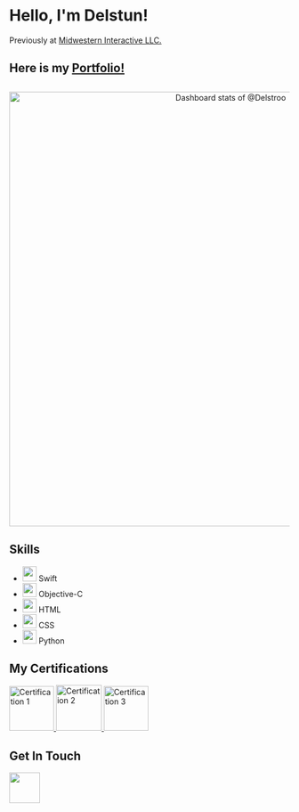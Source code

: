 # Hello, I'm Delstun!
Previously at [Midwestern Interactive LLC.](https://www.buildmidwestern.com/)

## Here is my [Portfolio!](https://delstroo.github.io/portfolio-site/)

##
<a href="https://next.ossinsight.io/widgets/official/compose-user-dashboard-stats?user_id=87548497" target="_blank" style="display: block" align="center">
  <picture>
    <source media="(prefers-color-scheme: dark)" srcset="https://next.ossinsight.io/widgets/official/compose-user-dashboard-stats/thumbnail.png?user_id=87548497&image_size=auto&color_scheme=dark" width="800" height="auto">
    <img alt="Dashboard stats of @Delstroo" src="https://next.ossinsight.io/widgets/official/compose-user-dashboard-stats/thumbnail.png?user_id=87548497&image_size=auto&color_scheme=light" width="780" height="auto">
  </picture>
</a>


<h2>Skills</h2>
<ul>
  <li><a href="https://developer.apple.com/swift/"><img src="https://cdn.icon-icons.com/icons2/2699/PNG/512/swift_logo_icon_168770.png" width="25" height="27" /></a> Swift</li>
  <li><a href="https://developer.apple.com/library/archive/documentation/Cocoa/Conceptual/ProgrammingWithObjectiveC/Introduction/Introduction.html"><img src="https://iconduck.com/icons/94685/objective-c" width="25" height="25" /></a> Objective-C</li>
  <li><a href="https://developer.mozilla.org/en-US/docs/Web/HTML"><img src="https://cdn4.iconfinder.com/data/icons/iconsimple-programming/512/html-512.png" width="25" height="25" /></a> HTML</li>
  <li><a href="https://devdocs.io/css/"><img src="https://static-00.iconduck.com/assets.00/file-type-css-icon-1806x2048-r5fwjl3p.png" width="25" height="25" /></a> CSS</li>
  <li><a href="https://www.python.org/"><img src="https://img.icons8.com/color/24/000000/python.png" width="25" height="25" /></a> Python</li>
</ul>

<h2>My Certifications</h2>
<a href="https://i.imgur.com/mNVsF53.png">
  <img src="https://images.credly.com/size/340x340/images/cc159ea0-9cfc-4a6a-87a2-d5db4000e9b9/Artboard_Copy_19.png" width="80" height="80" alt="Certification 1" />
</a>

<a href="https://images.credly.com/size/340x340/images/13478966-0bdb-4f78-ae2e-27d61a9d1b4d/blob">
  <img src="https://www.ciat.edu/wp-content/uploads/2020/12/comptia-itf-certification.png" width="82" height="82" alt="Certification 2" />
</a>

<a href="https://i.imgur.com/enDrvsG.png">
  <img src="https://i.imgur.com/OaDF0pl.png" width="80" height="80" alt="Certification 3" />
</a>

<h2>Get In Touch</h2>
 <div>
  <a href="https://www.linkedin.com/in/delstun-mccray/" style="display:inline-block; margin-right:25px;"><img src="https://img.icons8.com/color/48/000000/linkedin.png" width="55" height="55" /></a>
</div>
